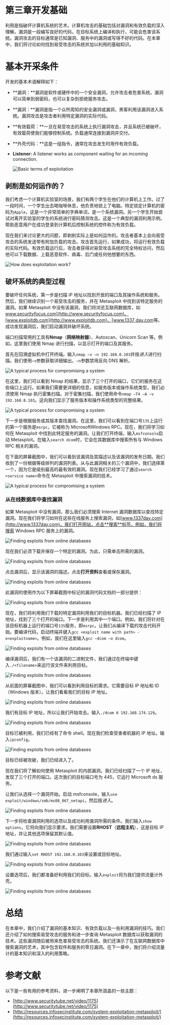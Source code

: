 # 第三章开发基础

利用是指破坏计算机系统的艺术。计算机攻击的基础包括对漏洞和有效负载的深入理解。漏洞是一段编写良好的代码，在目标系统上编译和执行，可能会危害该系统。漏洞攻击的目标通常是已知漏洞、服务中的漏洞或写得不好的代码。在本章中，我们将讨论如何找到易受攻击的系统并加以利用的基础知识。

# 基本开采条件

开发的基本术语解释如下：

*   **漏洞：**漏洞是软件或硬件中的一个安全漏洞，允许攻击者危害系统。漏洞可以简单到弱密码，也可以复杂到拒绝服务攻击。
*   **漏洞：**漏洞是指一个众所周知的安全漏洞或漏洞，黑客利用该漏洞进入系统。漏洞攻击是攻击者利用特定漏洞的实际代码。
*   **有效载荷：**一旦在易受攻击的系统上执行漏洞攻击，并且系统已被破坏，有效载荷使我们能够控制系统。负载通常连接到漏洞并交付。
*   **外壳代码：**这是一组指令，通常在攻击发生时用作有效负载。
*   **Listener:** A listener works as component waiting for an incoming connection.

    ![Basic terms of exploitation](img/3589_03_01.jpg)

## 剥削是如何运作的？

我们考虑一个计算机实验室的场景，我们有两个学生在他们的计算机上工作。过了一段时间，一个学生出去喝咖啡休息，他负责地锁上了电脑。特定锁定计算机的密码为`Apple`，这是一个非常简单的字典单词，是一个系统漏洞。另一个学生开始尝试对离开实验室的学生的系统进行密码猜测攻击。这是一个典型的漏洞利用示例。帮助恶意用户在成功登录到计算机后控制系统的控件称为有效负载。

现在我们来讨论更大的问题，即剥削实际上是如何运作的。攻击者基本上会向易受攻击的系统发送带有附加负载的攻击。攻击首先运行，如果成功，将运行有效负载的实际代码。有效负载运行后，攻击者获得对易受攻击系统的完全特权访问，然后他可以下载数据、上载恶意软件、病毒、后门或任何他想要的东西。

![How does exploitation work?](img/3589_03_02.jpg)

## 破坏系统的典型过程

要破坏任何系统，第一步是扫描 IP 地址以找到开放的端口及其操作系统和服务。然后，我们继续识别一个易受攻击的服务，并在 Metasploit 中找到该特定服务的漏洞。如果 Metasploit 中没有该漏洞，我们将浏览互联网数据库，如[www.securityfocus.com](http://www.securityfocus.com)、[www.exploitdb.com](http://www.exploitdb.com)、[www.1337 day.com](http://www.1337day.com)等。成功发现漏洞后，我们启动漏洞并破坏系统。

端口扫描常用的工具有**Nmap**（**网络映射器**）、Autoscan、Unicorn Scan 等。例如，这里我们使用 Nmap 进行扫描，以显示打开的端口及其服务。

首先在回溯虚拟机中打开终端。输入`nmap –v –n 192.168.0.103`并按*进入*进行扫描。我们使用`–v`参数获取详细输出，`–n`参数禁用反向 DNS 解析。

![A typical process for compromising a system](img/3589_03_03.jpg)

在这里，我们可以看到 Nmap 的结果，显示了三个打开的端口，它们的服务在这些端口上运行。如果我们需要更详细的信息，如服务版本或操作系统类型，我们必须使用 Nmap 执行密集扫描。对于密集扫描，我们使用命令`nmap –T4 –A –v 192.168.0.103`。这向我们显示了服务版本和操作系统类型的完整结果。

![A typical process for compromising a system](img/3589_03_04.jpg)

下一步是根据服务或其版本查找漏洞。在这里，我们可以看到在端口号`135`上运行的第一个服务是`msrpc`，它被称为 MicrosoftWindows RPC。现在，我们将学习如何在 Metasploit 中找到此特定服务的漏洞。让我们打开终端，输入`msfconsole`启动 Metasploit。在输入`search dcom`时，它会在其数据库中搜索所有与 Windows RPC 相关的漏洞。

在下面的屏幕截图中，我们可以看到该漏洞及其描述以及该漏洞的发布日期。我们收到了一份根据等级排列的漏洞列表。从与此漏洞相关的三个漏洞中，我们选择第一个，因为它是级别最高的最有效的漏洞。现在我们已经学习了通过`search <service name>`命令在 Metasploit 中搜索漏洞的技术。

![A typical process for compromising a system](img/3589_03_05.jpg)

### 从在线数据库中查找漏洞

如果 Metasploit 中没有漏洞，那么我们必须搜索 Internet 漏洞数据库以查找特定漏洞。现在我们将学习如何在这些在线服务上搜索漏洞，如[www.1337day.com](http://www.1337day.com)。我们打开网站，点击**搜索**标签。例如，我们将搜索 Windows RPC 服务上的漏洞。

![Finding exploits from online databases](img/3589_03_06.jpg)

现在我们必须下载并保存一个特定的漏洞。为此，只需单击所需的漏洞。

![Finding exploits from online databases](img/3589_03_07.jpg)

点击漏洞后，显示该漏洞的描述。点击**打开资料**查看或保存漏洞。

![Finding exploits from online databases](img/3589_03_08.jpg)

此漏洞的使用作为以下屏幕截图中标记的漏洞代码文档的一部分提供：

![Finding exploits from online databases](img/3589_03_09.jpg)

现在，我们将利用我们下载的特定漏洞利用我们的目标机器。我们已经扫描了 IP 地址，找到了三个打开的端口。下一步是利用其中一个端口。例如，我们将针对在该目标机器上运行的端口号`135`服务，即`msrpc`。让我们从编译下载的攻击代码开始。要编译代码，启动终端并键入`gcc <exploit name with path> -o<exploitname>`。例如，我们在这里输入`gcc –dcom –o dcom`。

![Finding exploits from online databases](img/3589_03_10.jpg)

编译漏洞后，我们有一个该漏洞的二进制文件，我们通过在终端中键入`./<filename>`来运行该文件来利用目标。

![Finding exploits from online databases](img/3589_03_11.jpg)

从前面的屏幕截图中，我们可以看到利用目标的需求。它需要目标 IP 地址和 ID（Windows 版本）。让我们看看我们的目标 IP 地址。

![Finding exploits from online databases](img/3589_03_12.jpg)

我们有目标 IP 地址，所以让我们开始攻击。输入`./dcom 6 192.168.174.129`。

![Finding exploits from online databases](img/3589_03_13.jpg)

目标已被利用，我们已经有了命令 shell。现在我们检查受害者机器的 IP 地址。输入`ipconfig`。

![Finding exploits from online databases](img/3589_03_14.jpg)

目标已经被攻破，我们已经进入了。

现在我们将了解如何使用 Metasploit 的内部漏洞。我们已经扫描了一个 IP 地址，发现了三个打开的端口。这次我们的目标端口号为 445，它运行 Microsoft ds 服务。

让我们从选择一个漏洞开始。启动 msfconsole，输入`use exploit/windows/smb/ms08_067_netapi`，然后按*进入*。

![Finding exploits from online databases](img/3589_03_15.jpg)

下一步将检查漏洞利用的选项以及成功利用漏洞所需的条件。我们输入`show options`，它将向我们显示要求。我们需要设置**RHOST**（**远程主机**），这是目标 IP 地址，并让其他选项保留其默认值。

![Finding exploits from online databases](img/3589_03_16.jpg)

我们通过输入`set RHOST 192.168.0.103`来设置或目标地址。

![Finding exploits from online databases](img/3589_03_17.jpg)

设置选项后，我们都准备好利用我们的目标。输入`exploit`将为我们提供流量计外壳。

![Finding exploits from online databases](img/3589_03_18.jpg)

# 总结

在本章中，我们介绍了漏洞的基本知识、有效负载以及一些利用漏洞的技巧。我们还介绍了如何搜索易受攻击的服务和进一步查询 Metasploit 数据库以获取漏洞的技术。这些漏洞随后被用来危害易受攻击的系统。我们还演示了在互联网数据库中搜索漏洞的艺术，其中包含软件和服务的零日漏洞。在下一章中，我们将介绍流量计的基本知识和深入的利用策略。

# 参考文献

以下是一些有用的参考资料，进一步阐明了本章所涵盖的一些主题：

*   [http://www.securitytube.net/video/1175](http://www.securitytube.net/video/1175)
*   [http://resources.infosecinstitute.com/system-exploitation-metasploit/](http://resources.infosecinstitute.com/system-exploitation-metasploit/)